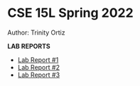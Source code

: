 CSE 15L Spring 2022
====
Author: Trinity Ortiz  

**LAB REPORTS**
- [Lab Report #1](/lab-report-1-week-2.md)
- [Lab Report #2](/lab-report-2.md)
- [Lab Report #3](/lab-report-3-week-6.md)


